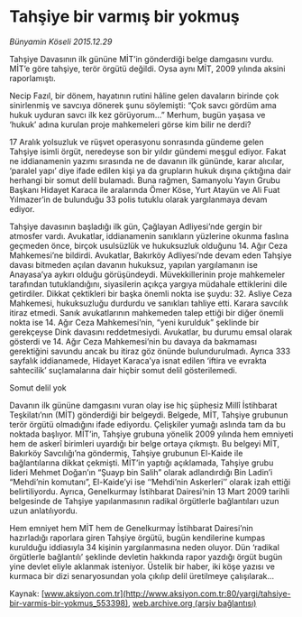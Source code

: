 # Tahşiye bir varmış bir yokmuş

*Bünyamin Köseli 2015.12.29*

<div class="pNewsDetailMainContent ctx_content" itemprop="articleBody">
 <p>
  Tahşiye Davasının ilk gününe MİT’in gönderdiği belge damgasını vurdu. MİT’e göre tahşiye, terör örgütü değildi. Oysa aynı MİT, 2009 yılında aksini raporlamıştı.
 </p>
 <p>
  Necip Fazıl, bir dönem, hayatının rutini hâline gelen davaların birinde çok sinirlenmiş ve savcıya dönerek şunu söylemişti: “Çok savcı gördüm ama hukuk uyduran savcı ilk kez görüyorum…” Merhum, bugün yaşasa ve ‘hukuk’ adına kurulan proje mahkemeleri görse kim bilir ne derdi?
 </p>
 <p>
  17 Aralık yolsuzluk ve rüşvet operasyonu sonrasında gündeme gelen Tahşiye isimli örgüt, neredeyse son bir yıldır gündemi meşgul ediyor. Fakat ne iddianamenin yazımı sırasında ne de davanın ilk gününde, karar alıcılar, ‘paralel yapı’ diye ifade edilen kişi ya da grupların hukuk dışına çıktığına dair herhangi bir somut delil bulamadı. Buna rağmen, Samanyolu Yayın Grubu Başkanı Hidayet Karaca ile aralarında Ömer Köse, Yurt Atayün ve Ali Fuat Yılmazer’in de bulunduğu 33 polis tutuklu olarak yargılanmaya devam ediyor.
 </p>
 <p>
  Tahşiye davasının başladığı ilk gün, Çağlayan Adliyesi’nde gergin bir atmosfer vardı. Avukatlar, iddianamenin sanıkların yüzlerine okunma faslına geçmeden önce, birçok usulsüzlük ve hukuksuzluk olduğunu 14. Ağır Ceza Mahkemesi’ne bildirdi. Avukatlar, Bakırköy Adliyesi’nde devam eden Tahşiye davası bitmeden açılan davanın hukuksuz, yapılan yargılamanın ise Anayasa’ya aykırı olduğu görüşündeydi. Müvekkillerinin proje mahkemeler tarafından tutuklandığını, siyasilerin açıkça yargıya müdahale ettiklerini dile getirdiler. Dikkat çektikleri bir başka önemli nokta ise şuydu: 32. Asliye Ceza Mahkemesi, hukuksuzluğu durdurdu ve sanıkları tahliye etti. Karara savcılık itiraz etmedi. Sanık avukatlarının mahkemeden talep ettiği bir diğer önemli nokta ise 14. Ağır Ceza Mahkemesi’nin, “yeni kurulduk” şeklinde bir gerekçeyse Dink davasını reddetmesiydi. Avukatlar, bu durumu emsal olarak gösterdi ve 14. Ağır Ceza Mahkemesi’nin bu davaya da bakmaması gerektiğini savundu ancak bu itiraz göz önünde bulundurulmadı. Ayrıca 333 sayfalık iddianamede, Hidayet Karaca’ya isnat edilen ‘iftira ve evrakta sahtecilik’ suçlamalarına dair hiçbir somut delil gösterilemedi.
 </p>
 <p>
  Somut delil yok
 </p>
 <p>
  Davanın ilk gününe damgasını vuran olay ise hiç şüphesiz Millî İstihbarat Teşkilatı’nın (MİT) gönderdiği bir belgeydi. Belgede, MİT, Tahşiye grubunun terör örgütü olmadığını ifade ediyordu. Çelişkiler yumağı aslında tam da bu noktada başlıyor. MİT’in, Tahşiye grubuna yönelik 2009 yılında hem emniyeti hem de askerî birimleri uyardığı bir belge ortaya çıkmıştı. Bu belgeyi MİT, Bakırköy Savcılığı’na göndermiş, Tahşiye grubunun El-Kaide ile bağlantılarına dikkat çekmişti. MİT’in yaptığı açıklamada, Tahşiye grubu lideri Mehmet Doğan’ın “Şuayp bin Salih” olarak adlandırdığı Bin Ladin’i “Mehdi’nin komutanı”, El-Kaide’yi ise ‘‘Mehdi’nin Askerleri’’ olarak izah ettiği belirtiliyordu. Ayrıca, Genelkurmay İstihbarat Dairesi’nin 13 Mart 2009 tarihli belgesinde de Tahşiye yapılanmasının radikal örgütlerle bağlantıları uzun uzun anlatılıyordu.
 </p>
 <p>
  Hem emniyet hem MİT hem de Genelkurmay İstihbarat Dairesi’nin hazırladığı raporlara giren Tahşiye örgütü, bugün kendilerine kumpas kurulduğu iddiasıyla 34 kişinin yargılanmasına neden oluyor. Dün ‘radikal örgütlerle bağlantılı’ şeklinde devletin hakkında rapor yazdığı örgüt bugün yine devlet eliyle aklanmak isteniyor. Üstelik bir haber, iki köşe yazısı ve kurmaca bir dizi senaryosundan yola çıkılıp delil üretilmeye çalışılarak…
 </p>
</div>


Kaynak: [www.aksiyon.com.tr](http://www.aksiyon.com.tr:80/yargi/tahsiye-bir-varmis-bir-yokmus_553398), [web.archive.org (arşiv bağlantısı)](http://web.archive.org/web/20160102211149/http://www.aksiyon.com.tr:80/yargi/tahsiye-bir-varmis-bir-yokmus_553398)
